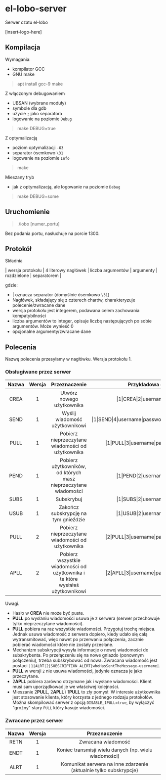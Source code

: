 # el-lobo-server

Serwer czatu el-lobo

[insert-logo-here]

## Kompilacja

Wymagania:
* kompilator GCC
* GNU make
> apt install gcc-9 make

Z włączonym debugowaniem
* UBSAN (wybrane moduły)
* symbole dla gdb
* użycie `;` jako separatora
* logowanie na poziomie `Debug`
> make DEBUG=true

Z optymalizacją
* poziom optymalizacji `-O3`
* separator ósemkowo `\31`
* logowanie na poziomie `Info`
> make

Mieszany tryb
* jak z optymalizacją, ale logowanie na poziomie `Debug`
> make DEBUG=some

## Uruchomienie

> ./lobo [numer_portu]

Bez podania portu, nasłuchuje na porcie 1300.

## Protokół

Składnia

| wersja protokołu | 4 literowy nagłówek | liczba argumentów | argumenty | rozdzielone | separatorem |

gdzie:

* | oznacza separator (domyślnie ósemkowo `\31`)
* Nagłówek, składający się z czterech charów, charakteryzuje polecenie/zwracane dane
* wersja protokołu jest integerem, podawana celem zachowania kompatybilności
* liczba argumentów to integer, opisuje liczbę następujących po sobie argumentów. Może wynieść 0
* opcjonalne argumenty/zwracane dane


## Polecenia
Nazwę polecenia przesyłamy w nagłówku. Wersja protokołu 1.

### Obsługiwane przez serwer
| Nazwa | Wersja |                          Przeznaczenie                          |                   Przykładowa składnia                  |                                      Przykładowa odpowiedź                                     |               Przykładowy błąd               |
|:-----:|:------:|:---------------------------------------------------------------:|:-------------------------------------------------------:|:----------------------------------------------------------------------------------------------:|:--------------------------------------------:|
|  CREA |    1   |                    Utwórz nowego użytkownika                    |           \|1\|CREA\|2\|username\|password\|           |                                     \|1\|RETN\|1\|SUCCESS\|                                    |    \|1\|RETN\|2\|ERROR\|NO_PSWD_PROVIDED\|   |
|  SEND |    1   |                  Wyślij wiadomość użytkownikowi                 | \|1\|SEND\|4\|username\|password\|targetUser\|message\| |                                     \|1\|RETN\|1\|SUCCESS\|                                    |      \|1\|RETN\|2\|ERROR\|INVALID_USER\|     |
|  PULL |    1   |         Pobierz nieprzeczytane wiadomości od użytkownika        |       \|1\|PULL\|3\|username\|password\|fromWho\|       | \|1\|RETN\|3\|timestamp\|nadawca\|wiadomosc_1\| \|1\|RETN\|3\|timestamp\|nadawca\|wiadomosc_2\| ...  \|1\|ENDT\| |  \|1\|RETN\|2\|ERROR\|AUTHENTICATION_FAILED\| |
|  PEND |    1   | Pobierz użytkowników, od których masz nieprzeczytane wiadomości |            \|1\|PEND\|2\|username\|password\|           |                  \|1\|RETN\|username1\|<br/> \|1\|RETN\|username2\|<br/> ... \|1\|ENDT\|                 | \|1\|RETN\|2\|ERROR\|AUTHENTICATION_FAILED\| |
|  SUBS |    1   |                      Subskrybuj                                 |            \|1\|SUBS\|2\|username\|password\|           |                                    \|1\|RETN\|1\|SUBSCRIBED\|                                  | \|1\|RETN\|2\|ERROR\|AUTHENTICATION_FAILED\| |
|  USUB |    1   |           Zakończ subskrypcję na tym gnieździe                  |            \|1\|USUB\|2\|username\|password\|           |                                    \|1\|RETN\|1\|UNSUBSCRIBED\|                                  | \|1\|RETN\|2\|ERROR\|AUTHENTICATION_FAILED\| |
|  PULL |    2   |         Pobierz nieprzeczytane wiadomości od użytkownika        |       \|2\|PULL\|3\|username\|password\|fromWho\|       | \|1\|RETN\|3\|timestamp\|nadawca\|wiadomosc_1\| \|1\|RETN\|3\|timestamp\|nadawca\|wiadomosc_2\| ...  \|1\|ENDT\| |  \|1\|RETN\|2\|ERROR\|AUTHENTICATION_FAILED\| |
|  APLL |    2   | Pobierz wszystkie wiadomości od użytkownika i te które wysłałeś użytkownikowi |       \|2\|APLL\|3\|username\|password\|fromWho\|       | \|1\|RETN\|3\|timestamp\|nadawca\|wiadomosc_1\| \|1\|RETN\|3\|timestamp\|nadawca\|wiadomosc_2\| ...  \|1\|ENDT\| |  \|1\|RETN\|2\|ERROR\|AUTHENTICATION_FAILED\| |


Uwagi.
* Hasło w **CREA** nie może być puste.
* **PULL** po wysłaniu wiadomości usuwa je z serwera (serwer przechowuje tylko nieprzeczytane wiadomości).
* **PULL** pobiera na raz wszystkie wiadomości. Przygotuj trochę miejsca. Jednak usuwa wiadomość z serwera dopiero, kiedy udało się całą wytransmitować, więc nawet po przerwaniu połączenia, zacznie pobierać wiadomości które nie zostały przesłane.
* Mechanizm subskrypcji wysyła informacje o nowej wiadomości do subskrybenta. Po przełączeniu się na nowe gniazdo (ponownym połączeniu), trzeba subskrybować od nowa.
Zwracana wiadomość jest postaci `|1|ALRT|2|SUBSCRIPTION_ALERT|whoHasSentTheMessage-username|`.
* **PULL** w wersji `2` nie usuwa wiadomości, jedynie oznacza je jako przeczytane.
* 2**APLL** pobiera zarówno otrzymane jak i wysłane wiadomości. Klient musi sam uporządkować je we właściwej kolejności.
* Mieszanie 2**PULL**, 2**APLL** i 1**PULL** to zły pomysł. W interesie użytkownika jest stosowanie klienta, który korzysta z jednego rodzaju protokołów. Można skompilować serwer z opcją `DISABLE_1PULL=true`, by wyłączyć "groźny" stary `PULL` który kasuje wiadomości.

### Zwracane przez serwer
| Nazwa | Wersja |                            Przeznaczenie                                |
|:-----:|:------:|:-----------------------------------------------------------------------:|
|  RETN |    1   |                        Zwracana wiadomość                               |
|  ENDT |    1   |           Koniec transmisji wielu danych (np. wielu wiadomości)         |
|  ALRT |    1   | Komunikat serwera na inne zdarzenie (aktualnie tylko subskrypcje)       |
